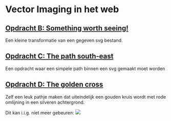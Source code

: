 # Vector Imaging in het web

## [Opdracht B: Something worth seeing!](https://mamdt.gitbook.io/3-3-dataviz/tutorial-technology/2-css-svg-and-github/svg-basics)
Een kleine transformatie van een gegeven svg bestand.

## [Opdracht C: The path south-east](https://mamdt.gitbook.io/3-3-dataviz/tutorial-technology/2-css-svg-and-github/svg-basics)
Een opdracht waar een simpele path binnen een svg gemaakt moet worden
[](https://gblobscdn.gitbook.com/assets%2F-LYfmU5fpX_wzM_jBz1J%2F-MTf1pXWgNaCixxs_Lnu%2F-MTfB43b3uXa6KkknISs%2Fimage.png?alt=media&token=ffc19fb8-343b-41f1-a2fe-0abb59739214)
## [Opdracht D: The golden cross](https://mamdt.gitbook.io/3-3-dataviz/tutorial-technology/2-css-svg-and-github/svg-basics)
Zelf een leuk pathje maken dat uiteindelijk een gouden kruis wordt met rode omlijning in een silveren achtergrond.

Dit kan i.i.g. niet meer gebeuren:
![](https://i.ytimg.com/vi/LNClI4KBKy4/hqdefault.jpg)
